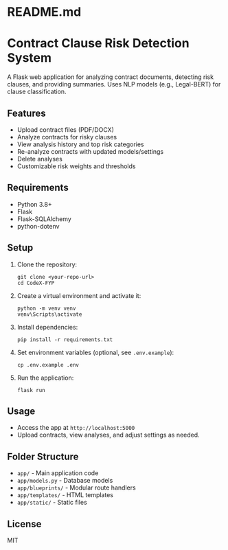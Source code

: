 # README.md
# Contract Clause Risk Detection System

A Flask web application for analyzing contract documents, detecting risk clauses, and providing summaries. Uses NLP models (e.g., Legal-BERT) for clause classification.

## Features
- Upload contract files (PDF/DOCX)
- Analyze contracts for risky clauses
- View analysis history and top risk categories
- Re-analyze contracts with updated models/settings
- Delete analyses
- Customizable risk weights and thresholds

## Requirements
- Python 3.8+
- Flask
- Flask-SQLAlchemy
- python-dotenv

## Setup

1. Clone the repository:
   ```
   git clone <your-repo-url>
   cd CodeX-FYP
   ```

2. Create a virtual environment and activate it:
   ```
   python -m venv venv
   venv\Scripts\activate
   ```

3. Install dependencies:
   ```
   pip install -r requirements.txt
   ```

4. Set environment variables (optional, see `.env.example`):
   ```
   cp .env.example .env
   ```

5. Run the application:
   ```
   flask run
   ```

## Usage
- Access the app at `http://localhost:5000`
- Upload contracts, view analyses, and adjust settings as needed.

## Folder Structure
- `app/` - Main application code
- `app/models.py` - Database models
- `app/blueprints/` - Modular route handlers
- `app/templates/` - HTML templates
- `app/static/` - Static files

## License
MIT